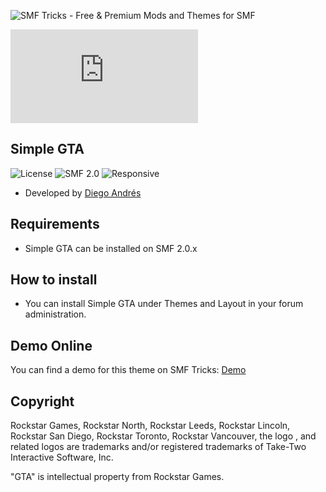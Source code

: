 ![SMF Tricks - Free & Premium Mods and Themes for SMF](https://smftricks.com/logos/logo.png)

![Theme Preview](https://custom.simplemachines.org/index.php?action=download;theme=2727;attach=223667;image)
 
## Simple GTA
![License](https://img.shields.io/badge/License-MIT-a05a3f?style=flat-square) ![SMF 2.0](https://img.shields.io/badge/SMF-2.0-996ee1?style=flat-square) ![Responsive](https://img.shields.io/badge/Responsive-No-6e97e1?style=flat-square)

* Developed by [Diego Andrés](https://github.com/DiegoAndresCortes)

## Requirements
* Simple GTA can be installed on SMF 2.0.x

## How to install
* You can install Simple GTA under Themes and Layout in your forum administration.

## Demo Online
You can find a demo for this theme on SMF Tricks: [Demo](https://demo.smftricks.com/index.php?theme=31)

## Copyright
Rockstar Games, Rockstar North, Rockstar Leeds, Rockstar Lincoln, Rockstar San Diego, Rockstar Toronto, Rockstar Vancouver, the logo , and related logos are trademarks and/or registered trademarks of Take-Two Interactive Software, Inc.

"GTA" is intellectual property from Rockstar Games.